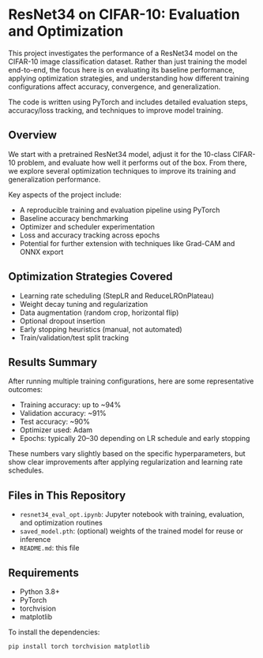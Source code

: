 # ResNet34 on CIFAR-10: Evaluation and Optimization

This project investigates the performance of a ResNet34 model on the CIFAR-10 image classification dataset. Rather than just training the model end-to-end, the focus here is on evaluating its baseline performance, applying optimization strategies, and understanding how different training configurations affect accuracy, convergence, and generalization.

The code is written using PyTorch and includes detailed evaluation steps, accuracy/loss tracking, and techniques to improve model training.

## Overview

We start with a pretrained ResNet34 model, adjust it for the 10-class CIFAR-10 problem, and evaluate how well it performs out of the box. From there, we explore several optimization techniques to improve its training and generalization performance.

Key aspects of the project include:

- A reproducible training and evaluation pipeline using PyTorch
- Baseline accuracy benchmarking
- Optimizer and scheduler experimentation
- Loss and accuracy tracking across epochs
- Potential for further extension with techniques like Grad-CAM and ONNX export

## Optimization Strategies Covered

- Learning rate scheduling (StepLR and ReduceLROnPlateau)
- Weight decay tuning and regularization
- Data augmentation (random crop, horizontal flip)
- Optional dropout insertion
- Early stopping heuristics (manual, not automated)
- Train/validation/test split tracking

## Results Summary

After running multiple training configurations, here are some representative outcomes:

- Training accuracy: up to ~94%
- Validation accuracy: ~91%
- Test accuracy: ~90%
- Optimizer used: Adam
- Epochs: typically 20–30 depending on LR schedule and early stopping

These numbers vary slightly based on the specific hyperparameters, but show clear improvements after applying regularization and learning rate schedules.

## Files in This Repository

- `resnet34_eval_opt.ipynb`: Jupyter notebook with training, evaluation, and optimization routines
- `saved_model.pth`: (optional) weights of the trained model for reuse or inference
- `README.md`: this file

## Requirements

- Python 3.8+
- PyTorch
- torchvision
- matplotlib

To install the dependencies:

```bash
pip install torch torchvision matplotlib
